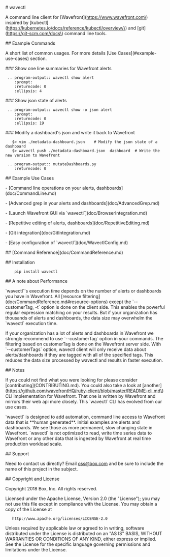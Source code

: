 

\# wavectl


A command line client for \[Wavefront\]\(https://www.wavefront.com\) inspired by
\[kubectl\]\(https://kubernetes.io/docs/reference/kubectl/overview/\) and
\[git\]\(https://git-scm.com/docs\) command line tools.


\#\# Example Commands

A short list of common usages. For more details \[Use Cases\]\(#example-use-cases\) section.


\#\#\# Show one line summaries for Wavefront alerts


```eval_rst
 .. program-output:: wavectl show alert
    :prompt:
    :returncode: 0
    :ellipsis: 4
```

\#\#\# Show json state of alerts


```eval_rst
 .. program-output:: wavectl show -o json alert
    :prompt:
    :returncode: 0
    :ellipsis: 19
```



\#\#\# Modify a dashboard's json and write it back to Wavefront



```
   $> vim ./metadata-dashboard.json    # Modify the json state of a dashboard
   $> wavectl push ./metadata-dashboard.json  dashboard  # Write the new version to Wavefront
```

```eval_rst
 .. program-output:: mutateDashboards.py
    :returncode: 0
```


\#\# Example Use Cases

\- \[Command line operations on your alerts, dashboards\]\(doc/CommandLine.md\)

\- \[Advanced grep in your alerts and dashboards\]\(doc/AdvancedGrep.md\)

\- \[Launch Wavefront GUI via \`wavectl\`\]\(doc/BrowserIntegration.md\)

\- \[Repetitive editing of alerts, dashboards\]\(doc/RepetitiveEditing.md\)

\- \[Git integration\]\(doc/GitIntegration.md\)

\- \[Easy configuration of \`wavectl\`\]\(doc/WavectlConfig.md\)


\#\# \[Command Reference\]\(doc/CommandReference.md\)


\#\# Installation

```
    pip install wavectl
```

\#\# A note about Performance

\`wavectl\`'s execution time depends on the number of alerts or dashboards you
have in Wavefront. All
\[resource filtering\]\(doc/CommandReference.md#resource-options\) except the
\`--customerTag, -t\` option is done on the client side. This enables the
powerful regular expression matching on your results. But if your organization
has thousands of alerts and dashboards, the data size may overwhelm the
\`wavectl\` execution time.

If your organization has a lot of alerts and dashboards in Wavefront we
strongly recommend to use \`--customerTag\` option in your commands. The
filtering based on customerTag is done on the Wavefront server side. With
\`--customerTags\` option, wavectl client will only receive data about
alerts/dashboards if they are tagged with all of the specified tags. This
reduces the data size processed by wavectl and results in faster execution.

\#\# Notes

If you could not find what you were looking for please consider
\[contributing\]\(CONTRIBUTING.md\). You could also take a look at
\[another\]\(https://github.com/wavefrontHQ/ruby-client/blob/master/README-cli.md\)
CLI implementation for Wavefront. That one is written by Wavefront and mirrors their
web api more closely. This \`wavectl\` CLI has evolved from our use cases.

\`wavectl\` is designed to add automation, command line access to Wavefront
data that is \*\*human generated\*\*. Initial examples are alerts and
dashboards. We see those as more permanent, slow changing state in Wavefront.
\`wavectl\` is not optimized to read, write time series data to Wavefront or
any other data that is ingested by Wavefront at real time production workload
scale.

\#\# Support

Need to contact us directly? Email oss@box.com and be sure to include the name
of this project in the subject.

\#\# Copyright and License


Copyright 2018 Box, Inc. All rights reserved.

Licensed under the Apache License, Version 2.0 (the "License");
you may not use this file except in compliance with the License.
You may obtain a copy of the License at

```
   http://www.apache.org/licenses/LICENSE-2.0
```

Unless required by applicable law or agreed to in writing, software
distributed under the License is distributed on an "AS IS" BASIS,
WITHOUT WARRANTIES OR CONDITIONS OF ANY KIND, either express or implied.
See the License for the specific language governing permissions and
limitations under the License.
